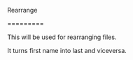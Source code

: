 Rearrange


=========

This will be used for rearranging files.

It turns first name into last and viceversa.
